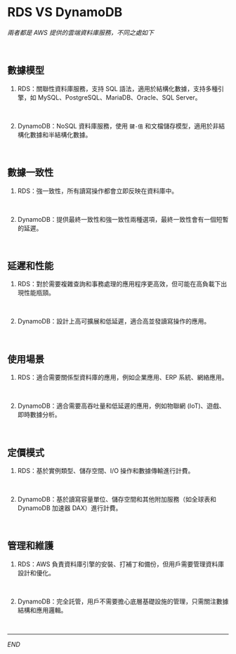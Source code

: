 # RDS VS DynamoDB 

_兩者都是 AWS 提供的雲端資料庫服務，不同之處如下_

<br>

## 數據模型

1. RDS：關聯性資料庫服務，支持 SQL 語法，適用於結構化數據，支持多種引擎，如 MySQL、PostgreSQL、MariaDB、Oracle、SQL Server。

<br>

2. DynamoDB：NoSQL 資料庫服務，使用 `鍵-值` 和文檔儲存模型，適用於非結構化數據和半結構化數據。

<br>

## 數據一致性

1. RDS：強一致性，所有讀寫操作都會立即反映在資料庫中。

<br>

2. DynamoDB：提供最終一致性和強一致性兩種選項，最終一致性會有一個短暫的延遲。

<br>

## 延遲和性能

1. RDS：對於需要複雜查詢和事務處理的應用程序更高效，但可能在高負載下出現性能瓶頸。

<br>

2. DynamoDB：設計上高可擴展和低延遲，適合高並發讀寫操作的應用。

<br>

## 使用場景

1. RDS：適合需要關係型資料庫的應用，例如企業應用、ERP 系統、網絡應用。

<br>

2. DynamoDB：適合需要高吞吐量和低延遲的應用，例如物聯網 (IoT)、遊戲、即時數據分析。

<br>

## 定價模式

1. RDS：基於實例類型、儲存空間、I/O 操作和數據傳輸進行計費。

<br>

2. DynamoDB：基於讀寫容量單位、儲存空間和其他附加服務（如全球表和 DynamoDB 加速器 DAX）進行計費。

<br>

## 管理和維護

1. RDS：AWS 負責資料庫引擎的安裝、打補丁和備份，但用戶需要管理資料庫設計和優化。

<br>

2. DynamoDB：完全託管，用戶不需要擔心底層基礎設施的管理，只需關注數據結構和應用邏輯。

<br>

___

_END_